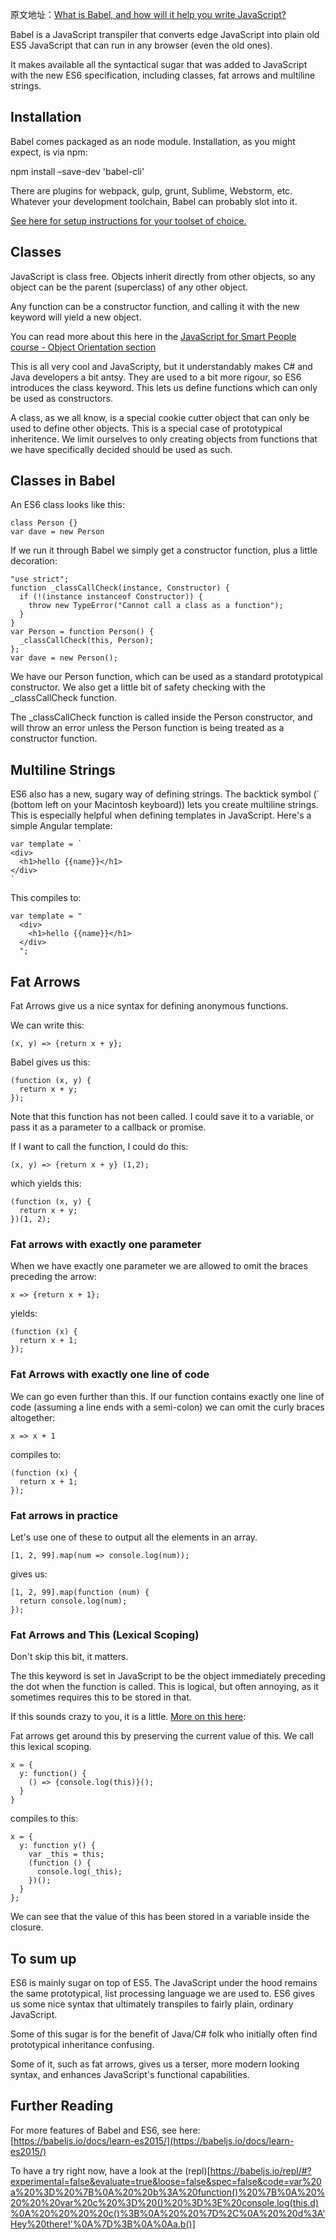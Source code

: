 原文地址：[What is Babel, and how will it help you write JavaScript?](http://nicholasjohnson.com/blog/what-is-babel/)

Babel is a JavaScript transpiler that converts edge JavaScript into plain old ES5 JavaScript that can run in any browser (even the old ones).

It makes available all the syntactical sugar that was added to JavaScript with the new ES6 specification, including classes, fat arrows and multiline strings.

## Installation
Babel comes packaged as an node module. Installation, as you might expect, is via npm:

npm install –save-dev 'babel-cli'

There are plugins for webpack, gulp, grunt, Sublime, Webstorm, etc. Whatever your development toolchain, Babel can probably slot into it.

[See here for setup instructions for your toolset of choice.](https://babeljs.io/docs/setup/)


## Classes
JavaScript is class free. Objects inherit directly from other objects, so any object can be the parent (superclass) of any other object.

Any function can be a constructor function, and calling it with the new keyword will yield a new object.

You can read more about this here in the [JavaScript for Smart People course - Object Orientation section](http://nicholasjohnson.com/javascript/javascript-for-programmers/exercises/object-orientation/)

This is all very cool and JavaScripty, but it understandably makes C# and Java developers a bit antsy. They are used to a bit more rigour, so ES6 introduces the class keyword. This lets us define functions which can only be used as constructors.

A class, as we all know, is a special cookie cutter object that can only be used to define other objects. This is a special case of prototypical inheritence. We limit ourselves to only creating objects from functions that we have specifically decided should be used as such.

## Classes in Babel
An ES6 class looks like this:
```
class Person {}
var dave = new Person
```
If we run it through Babel we simply get a constructor function, plus a little decoration:
```
"use strict";
function _classCallCheck(instance, Constructor) {
  if (!(instance instanceof Constructor)) {
    throw new TypeError("Cannot call a class as a function");
  }
}
var Person = function Person() {
  _classCallCheck(this, Person);
};
var dave = new Person();
```
We have our Person function, which can be used as a standard prototypical constructor. We also get a little bit of safety checking with the _classCallCheck function.

The _classCallCheck function is called inside the Person constructor, and will throw an error unless the Person function is being treated as a constructor function.

## Multiline Strings
ES6 also has a new, sugary way of defining strings. The backtick symbol (` (bottom left on your Macintosh keyboard)) lets you create multiline strings. This is especially helpful when defining templates in JavaScript. Here's a simple Angular template:
```
var template = `
<div>
  <h1>hello {{name}}</h1>
</div>
`
```
This compiles to:
```
var template = "
  <div>
    <h1>hello {{name}}</h1>
  </div>
  ";
```

## Fat Arrows
Fat Arrows give us a nice syntax for defining anonymous functions.

We can write this:
```
(x, y) => {return x + y};
```
Babel gives us this:
```
(function (x, y) {
  return x + y;
});
```
Note that this function has not been called. I could save it to a variable, or pass it as a parameter to a callback or promise.

If I want to call the function, I could do this:
```
(x, y) => {return x + y} (1,2);
```
which yields this:
```
(function (x, y) {
  return x + y;
})(1, 2);
```

### Fat arrows with exactly one parameter
When we have exactly one parameter we are allowed to omit the braces preceding the arrow:
```
x => {return x + 1};
```
yields:
```
(function (x) {
  return x + 1;
});
```

### Fat Arrows with exactly one line of code
We can go even further than this. If our function contains exactly one line of code (assuming a line ends with a semi-colon) we can omit the curly braces altogether:
```
x => x + 1
```
compiles to:
```
(function (x) {
  return x + 1;
});
```
### Fat arrows in practice
Let's use one of these to output all the elements in an array.
```
[1, 2, 99].map(num => console.log(num));
```
gives us:
```
[1, 2, 99].map(function (num) {
  return console.log(num);
});
```

### Fat Arrows and This (Lexical Scoping)
Don't skip this bit, it matters.

The this keyword is set in JavaScript to be the object immediately preceding the dot when the function is called. This is logical, but often annoying, as it sometimes requires this to be stored in that.

If this sounds crazy to you, it is a little. [More on this here](http://nicholasjohnson.com/javascript/javascript-for-programmers/exercises/meaning-of-this/):

Fat arrows get around this by preserving the current value of this. We call this lexical scoping.
```
x = {
  y: function() {
    () => {console.log(this)}();
  }
}
```
compiles to this:
```
x = {
  y: function y() {
    var _this = this;
    (function () {
      console.log(_this);
    })();
  }
};
```
We can see that the value of this has been stored in a variable inside the closure.

## To sum up
ES6 is mainly sugar on top of ES5. The JavaScript under the hood remains the same prototypical, list processing language we are used to. ES6 gives us some nice syntax that ultimately transpiles to fairly plain, ordinary JavaScript.

Some of this sugar is for the benefit of Java/C# folk who initially often find prototypical inheritance confusing.

Some of it, such as fat arrows, gives us a terser, more modern looking syntax, and enhances JavaScript's functional capabilities.

## Further Reading
For more features of Babel and ES6, see here: [https://babeljs.io/docs/learn-es2015/](https://babeljs.io/docs/learn-es2015/)

To have a try right now, have a look at the (repl)[https://babeljs.io/repl/#?experimental=false&evaluate=true&loose=false&spec=false&code=var%20a%20%3D%20%7B%0A%20%20b%3A%20function()%20%7B%0A%20%20%20%20var%20c%20%3D%20()%20%3D%3E%20console.log(this.d)%0A%20%20%20%20c()%3B%0A%20%20%7D%2C%0A%20%20d%3A'Hey%20there!'%0A%7D%3B%0A%0Aa.b()]